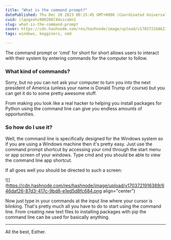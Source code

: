 ```yaml
---
title: "What is the command prompt?"
datePublished: Thu Dec 28 2023 00:15:45 GMT+0000 (Coordinated Universal Time)
cuid: clqogexhz000208l94vicabn2
slug: what-is-the-command-prompt
cover: https://cdn.hashnode.com/res/hashnode/image/upload/v1703721686239/32688adc-e9a9-4559-860f-3f956d57bc43.jpeg
tags: windows, begginers, cmd

---
```


The command prompt or 'cmd' for short for short allows users to interact with their system by entering commands for the computer to follow.

### What kind of commands?

Sorry, but no you can not ask your computer to turn you into the next president of America (unless your name is Donald Trump of course) but you can get it do to some pretty awesome stuff.

From making you look like a real hacker to helping you install packages for Python using the command line can give you endless amounts of opportunities.

### So how do I use it?

Well, the command line is specifically designed for the Windows system so if you are using a Windows machine then it's pretty easy. Just use the command prompt shortcut by accessing your cmd through the start menu or app screen of your windows. Type cmd and you should be able to view the command line app shortcut.

If all goes well you should be directed to such a screen:

![](https://cdn.hashnode.com/res/hashnode/image/upload/v1703721916389/646daf26-87d3-417c-9bd8-e1ed5d8fc684.png align="center")

Now just type in your commands at the input line where your cursor is blinking. That's pretty much all you have to do to start using the command line. From creating new text files to installing packages with pip the command line can be used for basically anything.

---

All the best, Esther.